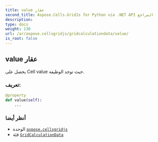 ```yaml
---
title: value عقار
second_title: Aspose.Cells.GridJs for Python via .NET API المراجع
description:
type: docs
weight: 130
url: /ar/aspose.cellsgridjs/gridcalculationdata/value/
is_root: false
---
```

##  value عقار


يحصل على Cell value حيث توجد الوظيفة.
###  تعريف:
```python
@property
def value(self):
    ...
```

###  أنظر أيضا
* الوحدة [`aspose.cellsgridjs`](../../)
* فئة [`GridCalculationData`](/cells/python-net/ar/aspose.cellsgridjs/gridcalculationdata)
